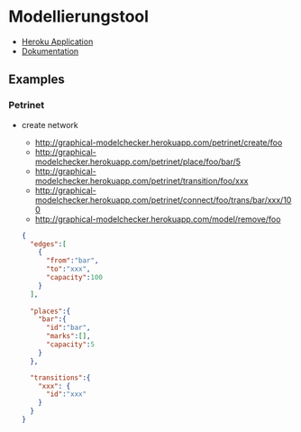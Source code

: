 # Modellierungstool

* [Heroku Application](http://graphical-modelchecker.herokuapp.com/)
* [Dokumentation](https://omueller54.github.io/Modeling)

## Examples

### Petrinet

* create network
    * http://graphical-modelchecker.herokuapp.com/petrinet/create/foo
    * http://graphical-modelchecker.herokuapp.com/petrinet/place/foo/bar/5
    * http://graphical-modelchecker.herokuapp.com/petrinet/transition/foo/xxx
    * http://graphical-modelchecker.herokuapp.com/petrinet/connect/foo/trans/bar/xxx/100
    * http://graphical-modelchecker.herokuapp.com/model/remove/foo
    
    ```json
    {
      "edges":[
        {
          "from":"bar",
          "to":"xxx",
          "capacity":100
        }
      ],
        
      "places":{
        "bar":{
          "id":"bar",
          "marks":[],
          "capacity":5
        }
      },

      "transitions":{
        "xxx": {
          "id":"xxx"
        }
      }
    }
    ```